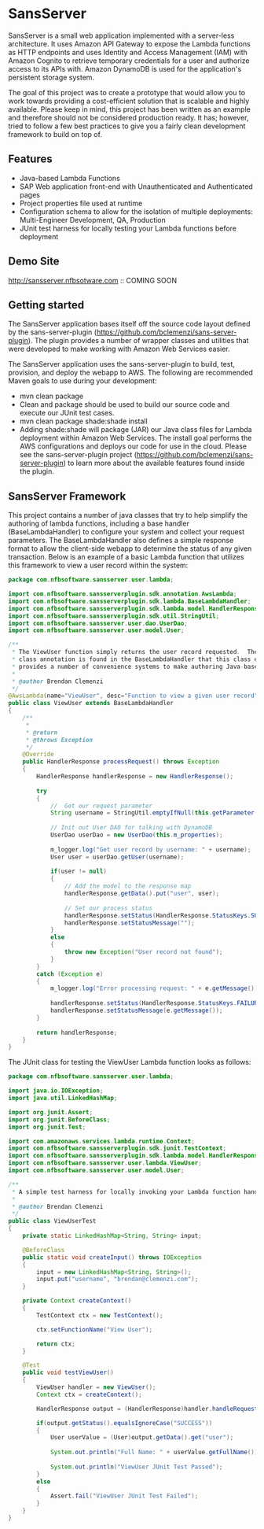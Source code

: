 SansServer
==============

SansServer is a small web application implemented with a server-less architecture. It uses Amazon API Gateway to expose the Lambda functions as HTTP endpoints and uses Identity and Access Management (IAM) with Amazon Cognito to retrieve temporary credentials for a user and authorize access to its APIs with.  Amazon DynamoDB is used for the application's persistent storage system.

The goal of this project was to create a prototype that would allow you to work towards providing a cost-efficient solution that is scalable and highly available.  Please keep in mind, this project has been written as an example and therefore should not be considered production ready.  It has; however, tried to follow a few best practices to give you a fairly clean development framework to build on top of.

Features
--------

  * Java-based Lambda Functions
  * SAP Web application front-end with Unauthenticated and Authenticated pages
  * Project properties file used at runtime
  * Configuration schema to allow for the isolation of multiple deployments:  Multi-Engineer Development, QA, Production
  * JUnit test harness for locally testing your Lambda functions before deployment
  
Demo Site
---------------
http://sansserver.nfbsotware.com :: COMING SOON

Getting started
---------------
The SansServer application bases itself off the source code layout defined by the sans-server-plugin (https://github.com/bclemenzi/sans-server-plugin).  The plugin provides a number of wrapper classes and utilities that were developed to make working with Amazon Web Services easier.

The SansServer application uses the sans-server-plugin to build, test, provision, and deploy the webapp to AWS.  The following are recommended Maven goals to use during your development:

 * mvn clean package
  * Clean and package should be used to build our source code and execute our JUnit test cases.
 * mvn clean package shade:shade install
  * Adding shade:shade will package (JAR) our Java class files for Lambda deployment within Amazon Web Services.  The install goal performs the AWS configurations and deploys our code for use in the cloud.  Please see the sans-server-plugin project (https://github.com/bclemenzi/sans-server-plugin) to learn more about the available features found inside the plugin.

SansServer Framework
---------------
This project contains a number of java classes that try to help simplify the authoring of lambda functions, including a base handler (BaseLambdaHandler) to configure your system and collect your request parameters.  The BaseLambdaHandler also defines a simple response format to allow the client-side webapp to determine the status of any given transaction.  Below is an example of a basic Lambda function that utilizes this framework to view a user record within the system:

```java
package com.nfbsoftware.sansserver.user.lambda;

import com.nfbsoftware.sansserverplugin.sdk.annotation.AwsLambda;
import com.nfbsoftware.sansserverplugin.sdk.lambda.BaseLambdaHandler;
import com.nfbsoftware.sansserverplugin.sdk.lambda.model.HandlerResponse;
import com.nfbsoftware.sansserverplugin.sdk.util.StringUtil;
import com.nfbsoftware.sansserver.user.dao.UserDao;
import com.nfbsoftware.sansserver.user.model.User;

/**
 * The ViewUser function simply returns the user record requested.  The defined "handlerMethod" within the 
 * class annotation is found in the BaseLambdaHandler that this class extends.  The BaseLambdaHandler class 
 * provides a number of convenience systems to make authoring Java-base Lambda functions easier.
 * 
 * @author Brendan Clemenzi
 */
@AwsLambda(name="ViewUser", desc="Function to view a given user record", handlerMethod="handleRequest")
public class ViewUser extends BaseLambdaHandler
{
    /**
     * 
     * @return
     * @throws Exception
     */
    @Override
    public HandlerResponse processRequest() throws Exception
    {
        HandlerResponse handlerResponse = new HandlerResponse();
        
        try
        {
        	//  Get our request parameter
            String username = StringUtil.emptyIfNull(this.getParameter("username"));
            
            // Init out User DAO for talking with DynamoDB
            UserDao userDao = new UserDao(this.m_properties);
            
            m_logger.log("Get user record by username: " + username);
            User user = userDao.getUser(username);
            
            if(user != null)
            {
                // Add the model to the response map
                handlerResponse.getData().put("user", user);
                
                // Set our process status
                handlerResponse.setStatus(HandlerResponse.StatusKeys.SUCCESS);
                handlerResponse.setStatusMessage("");
            }
            else
            {
                throw new Exception("User record not found");
            }
        }
        catch (Exception e)
        {
            m_logger.log("Error processing request: " + e.getMessage());
            
            handlerResponse.setStatus(HandlerResponse.StatusKeys.FAILURE);
            handlerResponse.setStatusMessage(e.getMessage());
        }
        
        return handlerResponse;
    }
}
```

The JUnit class for testing the ViewUser Lambda function looks as follows:

```java
package com.nfbsoftware.sansserver.user.lambda;

import java.io.IOException;
import java.util.LinkedHashMap;

import org.junit.Assert;
import org.junit.BeforeClass;
import org.junit.Test;

import com.amazonaws.services.lambda.runtime.Context;
import com.nfbsoftware.sansserverplugin.sdk.junit.TestContext;
import com.nfbsoftware.sansserverplugin.sdk.lambda.model.HandlerResponse;
import com.nfbsoftware.sansserver.user.lambda.ViewUser;
import com.nfbsoftware.sansserver.user.model.User;

/**
 * A simple test harness for locally invoking your Lambda function handler.
 * 
 * @author Brendan Clemenzi
 */
public class ViewUserTest
{
    private static LinkedHashMap<String, String> input;

    @BeforeClass
    public static void createInput() throws IOException
    {
        input = new LinkedHashMap<String, String>();
        input.put("username", "brendan@clemenzi.com");
    }

    private Context createContext()
    {
        TestContext ctx = new TestContext();

        ctx.setFunctionName("View User");

        return ctx;
    }

    @Test
    public void testViewUser()
    {
        ViewUser handler = new ViewUser();
        Context ctx = createContext();

        HandlerResponse output = (HandlerResponse)handler.handleRequest(input, ctx);

        if(output.getStatus().equalsIgnoreCase("SUCCESS")) 
        {
            User userValue = (User)output.getData().get("user");
            
            System.out.println("Full Name: " + userValue.getFullName());
            
            System.out.println("ViewUser JUnit Test Passed");
        }
        else
        {
            Assert.fail("ViewUser JUnit Test Failed");
        }
    }
}
```



